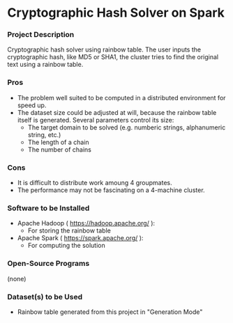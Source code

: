 # Cryptographic Hash Solver on Spark

### Project Description

Cryptographic hash solver using rainbow table. The user inputs the cryptographic hash, like MD5 or SHA1, the cluster tries to find the original text using a rainbow table.

### Pros

- The problem well suited to be computed in a distributed environment for speed up.
- The dataset size could be adjusted at will, because the rainbow table itself is generated. Several parameters control its size:
  - The target domain to be solved (e.g. numberic strings, alphanumeric string, etc.)
  - The length of a chain
  - The number of chains

### Cons

- It is difficult to distribute work amoung 4 groupmates.
- The performance may not be fascinating on a 4-machine cluster.

### Software to be Installed

- Apache Hadoop ( https://hadoop.apache.org/ ):
  - For storing the rainbow table
- Apache Spark ( https://spark.apache.org/ ):
  - For computing the solution

### Open-Source Programs

(none)

### Dataset(s) to be Used

- Rainbow table generated from this project in "Generation Mode"
